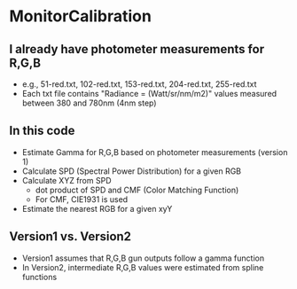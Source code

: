 # MonitorCalibration 

## I already have photometer measurements for R,G,B
- e.g., 51-red.txt, 102-red.txt, 153-red.txt, 204-red.txt, 255-red.txt
- Each txt file contains "Radiance = (Watt/sr/nm/m2)" values measured between 380 and 780nm (4nm step)

## In this code
- Estimate Gamma for R,G,B based on photometer measurements (version 1)
- Calculate SPD (Spectral Power Distribution) for a given RGB
- Calculate XYZ from SPD
   - dot product of SPD and CMF (Color Matching Function)
   - For CMF, CIE1931 is used
- Estimate the nearest RGB for a given xyY

## Version1 vs. Version2
- Version1 assumes that R,G,B gun outputs follow a gamma function
- In Version2, intermediate R,G,B values were estimated from spline functions
